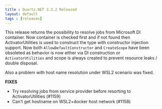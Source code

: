 ```yaml
---
title : Quartz.NET 3.3.2 Released
layout: default
tags : [releases]
---
```


This release returns the possibility to resolve jobs from Microsoft DI container. Now container is checked first and if not found then
ActivatorUtilities is used to construct the type with constructor injection support. Now both `AllowDefaultConstructor` and `CreateScope` have
been obsoleted as behavior is now either via DI construction or `ActivatorUtilities` and scope is always created to prevent resource leaks / double disposal.

Also a problem with host name resolution under WSL2 scenario was fixed.

__FIXES__

* Try resolving jobs from service provider before resorting to ActivatorUtilities (#1159)
* Can't get hostname on WSL2+docker host network (#1158)

<Download />
